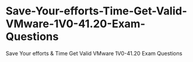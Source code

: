 # Save-Your-efforts-Time-Get-Valid-VMware-1V0-41.20-Exam-Questions
Save Your efforts &amp; Time Get Valid VMware 1V0-41.20 Exam Questions
